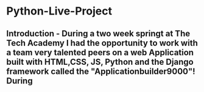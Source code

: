 # Python-Live-Project

## Introduction - During a two week springt at The Tech Academy I had the opportunity to work with a team very talented peers on a web Application built with HTML,CSS, JS, Python and the Django framework called the "Applicationbuilder9000"! During
